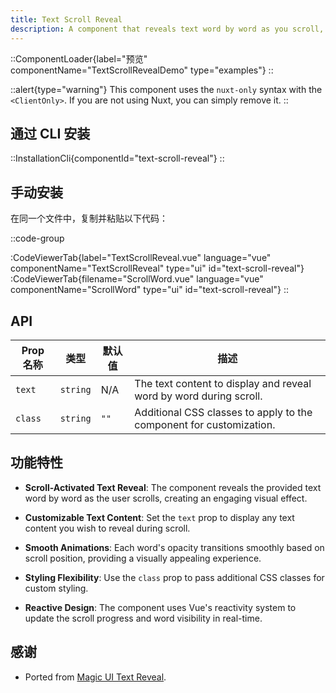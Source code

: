 ```yaml
---
title: Text Scroll Reveal
description: A component that reveals text word by word as you scroll, with customizable text and styling.
---
```


::ComponentLoader{label="预览" componentName="TextScrollRevealDemo" type="examples"}
::

::alert{type="warning"}
This component uses the `nuxt-only` syntax with the `<ClientOnly>`. If you are not using Nuxt, you can simply remove it.
::

## 通过 CLI 安装

::InstallationCli{componentId="text-scroll-reveal"}
::

## 手动安装

在同一个文件中，复制并粘贴以下代码： 

::code-group

:CodeViewerTab{label="TextScrollReveal.vue" language="vue" componentName="TextScrollReveal" type="ui" id="text-scroll-reveal"}
:CodeViewerTab{filename="ScrollWord.vue" language="vue" componentName="ScrollWord" type="ui" id="text-scroll-reveal"}
::

## API

| Prop 名称 | 类型     | 默认值 | 描述                                                                |
| --------- | -------- | ------ | ------------------------------------------------------------------- |
| `text`    | `string` | N/A    | The text content to display and reveal word by word during scroll.  |
| `class`   | `string` | `""`   | Additional CSS classes to apply to the component for customization. |

## 功能特性

- **Scroll-Activated Text Reveal**: The component reveals the provided text word by word as the user scrolls, creating an engaging visual effect.

- **Customizable Text Content**: Set the `text` prop to display any text content you wish to reveal during scroll.

- **Smooth Animations**: Each word's opacity transitions smoothly based on scroll position, providing a visually appealing experience.

- **Styling Flexibility**: Use the `class` prop to pass additional CSS classes for custom styling.

- **Reactive Design**: The component uses Vue's reactivity system to update the scroll progress and word visibility in real-time.

## 感谢

- Ported from [Magic UI Text Reveal](https://magicui.design/docs/components/text-reveal).
